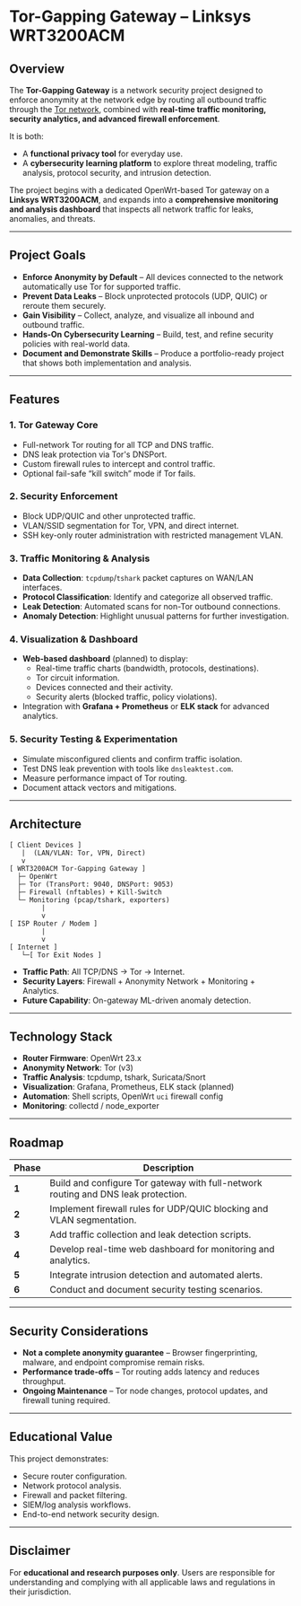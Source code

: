 
# Tor-Gapping Gateway – Linksys WRT3200ACM

## Overview

The **Tor-Gapping Gateway** is a network security project designed to enforce anonymity at the network edge by routing all outbound traffic through the [Tor network](https://www.torproject.org/), combined with **real-time traffic monitoring, security analytics, and advanced firewall enforcement**.

It is both:
- A **functional privacy tool** for everyday use.
- A **cybersecurity learning platform** to explore threat modeling, traffic analysis, protocol security, and intrusion detection.

The project begins with a dedicated OpenWrt-based Tor gateway on a **Linksys WRT3200ACM**, and expands into a **comprehensive monitoring and analysis dashboard** that inspects all network traffic for leaks, anomalies, and threats.

---

## Project Goals

- **Enforce Anonymity by Default** – All devices connected to the network automatically use Tor for supported traffic.
- **Prevent Data Leaks** – Block unprotected protocols (UDP, QUIC) or reroute them securely.
- **Gain Visibility** – Collect, analyze, and visualize all inbound and outbound traffic.
- **Hands-On Cybersecurity Learning** – Build, test, and refine security policies with real-world data.
- **Document and Demonstrate Skills** – Produce a portfolio-ready project that shows both implementation and analysis.

---

## Features

### 1. Tor Gateway Core
- Full-network Tor routing for all TCP and DNS traffic.
- DNS leak protection via Tor's DNSPort.
- Custom firewall rules to intercept and control traffic.
- Optional fail-safe “kill switch” mode if Tor fails.

### 2. Security Enforcement
- Block UDP/QUIC and other unprotected traffic.
- VLAN/SSID segmentation for Tor, VPN, and direct internet.
- SSH key-only router administration with restricted management VLAN.

### 3. Traffic Monitoring & Analysis
- **Data Collection**: `tcpdump`/`tshark` packet captures on WAN/LAN interfaces.
- **Protocol Classification**: Identify and categorize all observed traffic.
- **Leak Detection**: Automated scans for non-Tor outbound connections.
- **Anomaly Detection**: Highlight unusual patterns for further investigation.

### 4. Visualization & Dashboard
- **Web-based dashboard** (planned) to display:
  - Real-time traffic charts (bandwidth, protocols, destinations).
  - Tor circuit information.
  - Devices connected and their activity.
  - Security alerts (blocked traffic, policy violations).
- Integration with **Grafana + Prometheus** or **ELK stack** for advanced analytics.

### 5. Security Testing & Experimentation
- Simulate misconfigured clients and confirm traffic isolation.
- Test DNS leak prevention with tools like `dnsleaktest.com`.
- Measure performance impact of Tor routing.
- Document attack vectors and mitigations.

---

## Architecture
```text
[ Client Devices ]
   |  (LAN/VLAN: Tor, VPN, Direct)
   v
[ WRT3200ACM Tor-Gapping Gateway ]
  ├─ OpenWrt
  ├─ Tor (TransPort: 9040, DNSPort: 9053)
  ├─ Firewall (nftables) + Kill-Switch
  └─ Monitoring (pcap/tshark, exporters)
        |
        v
[ ISP Router / Modem ]
        |
        v
[ Internet ]
   └─[ Tor Exit Nodes ]
```


- **Traffic Path**: All TCP/DNS → Tor → Internet.
- **Security Layers**: Firewall + Anonymity Network + Monitoring + Analytics.
- **Future Capability**: On-gateway ML-driven anomaly detection.

---

## Technology Stack

- **Router Firmware**: OpenWrt 23.x
- **Anonymity Network**: Tor (v3)
- **Traffic Analysis**: tcpdump, tshark, Suricata/Snort
- **Visualization**: Grafana, Prometheus, ELK stack (planned)
- **Automation**: Shell scripts, OpenWrt `uci` firewall config
- **Monitoring**: collectd / node_exporter

---

## Roadmap

| Phase | Description |
|-------|-------------|
| **1** | Build and configure Tor gateway with full-network routing and DNS leak protection. |
| **2** | Implement firewall rules for UDP/QUIC blocking and VLAN segmentation. |
| **3** | Add traffic collection and leak detection scripts. |
| **4** | Develop real-time web dashboard for monitoring and analytics. |
| **5** | Integrate intrusion detection and automated alerts. |
| **6** | Conduct and document security testing scenarios. |

---

## Security Considerations

- **Not a complete anonymity guarantee** – Browser fingerprinting, malware, and endpoint compromise remain risks.
- **Performance trade-offs** – Tor routing adds latency and reduces throughput.
- **Ongoing Maintenance** – Tor node changes, protocol updates, and firewall tuning required.

---

## Educational Value

This project demonstrates:
- Secure router configuration.
- Network protocol analysis.
- Firewall and packet filtering.
- SIEM/log analysis workflows.
- End-to-end network security design.

---

## Disclaimer

For **educational and research purposes only**. Users are responsible for understanding and complying with all applicable laws and regulations in their jurisdiction.
